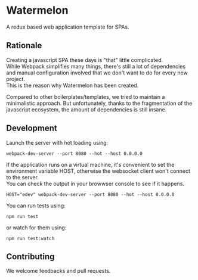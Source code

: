 # Watermelon

A redux based web application template for SPAs.

## Rationale

Creating a javascript SPA these days is "that" little complicated.  
While Webpack simplifies many things, there's still a lot of dependencies and manual configuration involved that we don't want to do for every new project.  
This is the reason why Watermelon has been created.

Compared to other boilerplates/templates, we tried to maintain a minimalistic approach. But unfortunately, thanks to the fragmentation of the javascript ecosystem, the amount of dependencies is still insane.

## Development

Launch the server with hot loading using:

```
webpack-dev-server --port 8080 --hot --host 0.0.0.0
```

If the application runs on a virtual machine, it's convenient to set the environment variable HOST, otherwise the websocket client won't connect to the server.  
You can check the output in your browwser console to see if it happens.

```
HOST="edev" webpack-dev-server --port 8080 --hot --host 0.0.0.0
```

You can run tests using:
```
npm run test
```

or watch for them using:
```
npm run test:watch
```

## Contributing

We welcome feedbacks and pull requests.
